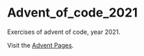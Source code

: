 # Advent_of_code_2021
Exercises of advent of code, year 2021. 

Visit the [Advent Pages](https://adventofcode.com/).
